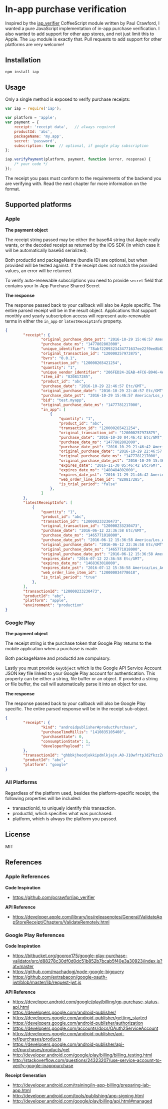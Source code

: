 # In-app purchase verification

Inspired by the [iap_verifier](https://github.com/pcrawfor/iap_verifier/) CoffeeScript module
written by Paul Crawford, I wanted a pure JavaScript implementation of in-app purchase verification.
I also wanted to add support for other app stores, and not just limit this to Apple. The `iap`
module is exactly that. Pull requests to add support for other platforms are very welcome!

## Installation

```sh
npm install iap
```

## Usage

Only a single method is exposed to verify purchase receipts:

```javascript
var iap = require('iap');

var platform = 'apple';
var payment = {
	receipt: 'receipt data',   // always required
	productId: 'abc',
	packageName: 'my.app',
	secret: 'password',
	subscription: true	// optional, if google play subscription
};

iap.verifyPayment(platform, payment, function (error, response) {
	/* your code */
});
```

The receipt you pass must conform to the requirements of the backend you are verifying with. Read
the next chapter for more information on the format.

## Supported platforms

### Apple

**The payment object**

The receipt string passed may be either the base64 string that Apple really wants, or the decoded
receipt as returned by the iOS SDK (in which case it will be automatically base64 serialized).

Both productId and packageName (bundle ID) are optional, but when provided will be tested against.
If the receipt does not match the provided values, an error will be returned.

To verify auto-renewable subscriptions you need to provide `secret` field that
contains your In-App Purchase Shared Secret

**The response**

The response passed back to your callback will also be Apple specific. The entire parsed receipt
will be in the result object. Applications that support monthly and yearly
subscription access will represent auto-renewable terms in either the `in_app`
or `latestReceiptInfo` property.

```json
{
        "receipt": {
                "original_purchase_date_pst": "2016-10-29 15:46:57 America/Los_Angeles",
                "purchase_date_ms": "1477802802000",
                "unique_identifier": "78abf2209323434771637ee22f0ee8b8341f14b4",
                "original_transaction_id": "120000257973875",
                "bvrs": "0.0.1",
                "transaction_id": "120000265421254",
                "quantity": "1",
                "unique_vendor_identifier": "206FED24-2EAB-4FC6-B946-4AF61086DF21",
                "item_id": "820817285",
                "product_id": "abc",
                "purchase_date": "2016-10-29 22:46:57 Etc/GMT",
                "original_purchase_date": "2016-10-29 22:46:57 Etc/GMT",
                "purchase_date_pst": "2016-10-29 15:46:57 America/Los_Angeles",
                "bid": "test.myapp",
                "original_purchase_date_ms": "1477781217000",
				"in_app": [
					{
						"quantity": "1",
						"product_id": "abc",
						"transaction_id": "120000265421254",
						"original_transaction_id": "120000257973875",
						"purchase_date": "2016-10-30 04:46:42 Etc/GMT",
						"purchase_date_ms": "1477802802000",
						"purchase_date_pst": "2016-10-29 21:46:42 America/Los_Angeles",
						"original_purchase_date": "2016-10-29 22:46:57 Etc/GMT",
						"original_purchase_date_ms": "1477781217000",
						"original_purchase_date_pst": "2016-10-29 15:46:57 America/Los_Angeles",
						"expires_date": "2016-11-30 05:46:42 Etc/GMT",
						"expires_date_ms": "1480484802000",
						"expires_date_pst": "2016-11-29 21:46:42 America/Los_Angeles",
						"web_order_line_item_id": "820817285",
						"is_trial_period": "false"
					},
				]
        },
		"latestReceiptInfo": [
			{
				"quantity": "1",
				"product_id": "abc",
				"transaction_id": "120000233230473",
				"original_transaction_id": "120000233230473",
				"purchase_date": "2016-06-12 22:36:58 Etc/GMT",
				"purchase_date_ms": "1465771018000",
				"purchase_date_pst": "2016-06-12 15:36:58 America/Los_Angeles",
				"original_purchase_date": "2016-06-12 22:36:58 Etc/GMT",
				"original_purchase_date_ms": "1465771018000",
				"original_purchase_date_pst": "2016-06-12 15:36:58 America/Los_Angeles",
				"expires_date": "2016-07-12 22:36:58 Etc/GMT",
				"expires_date_ms": "1468363018000",
				"expires_date_pst": "2016-07-12 15:36:58 America/Los_Angeles",
				"web_order_line_item_id": "120000034778618",
				"is_trial_period": "true"
			},
		],
        "transactionId": "120000233230473",
        "productId": "abc",
        "platform": "apple",
        "environment": "production"
}
```

### Google Play

**The payment object**

The receipt string is the purchase token that Google Play returns to the mobile application when a purchase is made.

Both packageName and productId are compulsory.

Lastly you must provide `keyObject` which is the Google API Service Account JSON key file linked to your Google Play
account for authentication. This property can be either a string, file buffer or an object. If provided a string or file
buffer, the call will automatically parse it into an object for use.

**The response**

The response passed back to your callback will also be Google Play specific. The entire parsed response will be in the
receipt sub-object.

```json
{
        "receipt": {
                "kind": "androidpublisher#productPurchase",
                "purchaseTimeMillis": "1410835105408",
                "purchaseState": 0,
                "consumptionState": 1,
                "developerPayload": ""
        },
        "transactionId": "ghbbkjheodjokkipdmlkjajn.AO-J1OwfrtpJd2fkzzZqv7i107yPmaUD9Vauf9g5evoqbIVzdOGYyJTSEMhSTGFkCOzGtWccxe17dtbS1c16M2OryJZPJ3z-eYhEJYiSLHxEZLnUJ8yfBmI",
        "productId": "abc",
        "platform": "google"
}
```

### All Platforms

Regardless of the platform used, besides the platform-specific receipt, the following properties
will be included:

* transactionId, to uniquely identify this transaction.
* productId, which specifies what was purchased.
* platform, which is always the platform you passed.

## License

MIT

## References

### Apple References
**Code Inspiration**

 * https://github.com/pcrawfor/iap_verifier

**API Reference**

 * 	https://developer.apple.com/library/ios/releasenotes/General/ValidateAppStoreReceipt/Chapters/ValidateRemotely.html


### Google Play References
**Code Inspiration**

 * https://bitbucket.org/gooroo175/google-play-purchase-validator/src/d88278c30df0d0dc51b852b7bcab5f40e3a30923/index.js?at=master
 * https://github.com/machadogj/node-google-bigquery
 * https://github.com/extrabacon/google-oauth-jwt/blob/master/lib/request-jwt.js
 
**API Reference**

 * https://developer.android.com/google/play/billing/gp-purchase-status-api.html
 * https://developers.google.com/android-publisher/
 * https://developers.google.com/android-publisher/getting_started
 * https://developers.google.com/android-publisher/authorization
 * https://developers.google.com/accounts/docs/OAuth2ServiceAccount
 * https://developers.google.com/android-publisher/api-ref/purchases/products
 * https://developers.google.com/android-publisher/api-ref/purchases/products/get
 * http://developer.android.com/google/play/billing/billing_testing.html
 * http://stackoverflow.com/questions/24323207/use-service-account-to-verify-google-inapppurchase
 
**Receipt Generation**

 * http://developer.android.com/training/in-app-billing/preparing-iab-app.html
 * http://developer.android.com/tools/publishing/app-signing.html
 * http://developer.android.com/google/play/billing/api.html#managed
